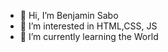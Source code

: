 - 👋 Hi, I’m Benjamin Sabo
- 👀 I’m interested in HTML,CSS, JS
- 🌱 I’m currently learning the World


<!---
medoz3ro/medoz3ro is a ✨ special ✨ repository because its `README.md` (this file) appears on your GitHub profile.
You can click the Preview link to take a look at your changes.
--->
